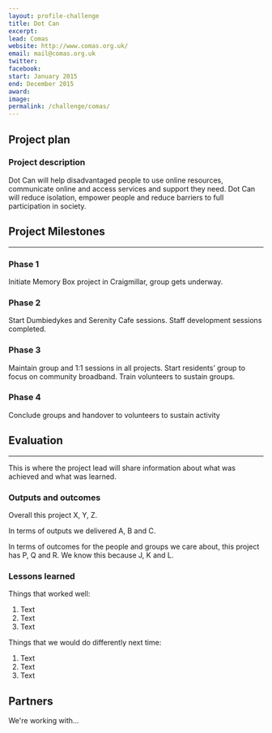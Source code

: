 ```yaml
---
layout: profile-challenge
title: Dot Can
excerpt: 
lead: Comas
website: http://www.comas.org.uk/
email: mail@comas.org.uk
twitter: 
facebook: 
start: January 2015
end: December 2015
award: 
image:
permalink: /challenge/comas/ 
---
```


## **Project plan**

### Project description

Dot Can will help disadvantaged people to use online resources, communicate online and access services and support they need. Dot Can will reduce isolation, empower people and reduce barriers to full participation in society.


## **Project Milestones**

---

### Phase 1

Initiate Memory Box project in Craigmillar, group gets underway.

### Phase 2

Start Dumbiedykes and Serenity Cafe sessions. Staff development sessions completed. 

### Phase 3

Maintain group and 1:1 sessions in all projects. Start residents’ group to focus on community broadband. Train volunteers to sustain groups. 

### Phase 4

Conclude groups and handover to volunteers to sustain activity

## **Evaluation**

---

This is where the project lead will share information about what was achieved and what was learned.

### Outputs and outcomes

Overall this project X, Y, Z.

In terms of outputs we delivered A, B and C.

In terms of outcomes for the people and groups we care about, this project has P, Q and R. We know this because J, K and L.

### Lessons learned

Things that worked well:

1. Text
2. Text
3. Text

Things that we would do differently next time:

1. Text
2. Text
3. Text

## **Partners**

We're working with...
